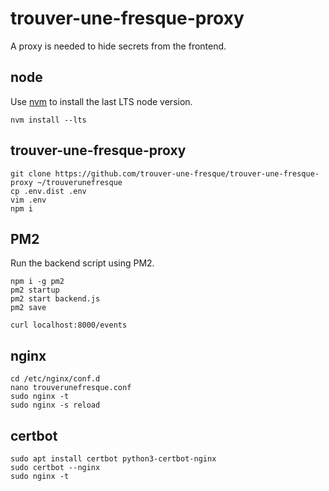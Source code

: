 # trouver-une-fresque-proxy

A proxy is needed to hide secrets from the frontend.

## node

Use [nvm](https://github.com/nvm-sh/nvm) to install the last LTS node version.

```console
nvm install --lts
```

## trouver-une-fresque-proxy

```console
git clone https://github.com/trouver-une-fresque/trouver-une-fresque-proxy ~/trouverunefresque
cp .env.dist .env
vim .env
npm i
```

## PM2

Run the backend script using PM2.

```console
npm i -g pm2
pm2 startup
pm2 start backend.js
pm2 save

curl localhost:8000/events
```

## nginx

```console
cd /etc/nginx/conf.d
nano trouverunefresque.conf
sudo nginx -t
sudo nginx -s reload
```

## certbot

```console
sudo apt install certbot python3-certbot-nginx
sudo certbot --nginx
sudo nginx -t
```